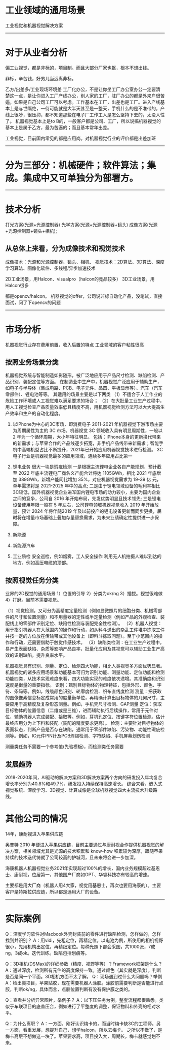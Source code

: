# 工业领域的通用场景
工业视觉和机器视觉解决方案

-------------------------------------
# 对于从业者分析

偏工业视觉，都是非标的，项目制。而且大部分厂家也抠，根本不想出钱。


非标，辛苦钱，好男儿当远离非标。

乙方/出差多/工业现场环境差
工厂化办公，不是让你坐工厂办公室办公一定要清楚这一点，是让你进入工厂产线办公，别人家的工厂，驻厂办公的都是外来户很苦逼，如果是自己公司工厂可以考虑。工作基本在工厂，出差也是工厂。进入产线基本上是与世隔绝，一待可能就是大半天甚至是一整天，手机什么的是不准带的，产线上很吵，很压抑，都不知道那些在电子厂工作工人是怎么坚持下去的，太没人性了。
机器视觉基本上是to B的，一般客户都是公司、工厂，所以说搞机器视觉的基本上是属于乙方，最为苦逼的；而且基本常年出差。

工业视觉，目前国内常见的都是应用岗。对机器视觉行业的评价都是出差加班


-------------------------------------
# 分为三部分：机械硬件；软件算法；集成。集成中又可单独分为部署方。

-------------------------------------
# 技术分析

打光方案(光源+光源控制器)
光学方案(光源+光源控制器+镜头)
成像方案(光源+光源控制器+镜头+相机);

## 从总体上来看，分为成像技术和视觉技术
成像技术：光源和光源控制器、镜头、相机、
视觉技术：2D算法、3D算法、深度学习算法、图像化软件、多线程/异步加速技术



2D工业场景，用Halcon、visualpro（halcon的竞品较多）
3D工业场景，用Halcon很多


都是opencv/halcon。
机器视觉的offer，公司说非标自动化产品，没笔试，直接面试，问了下opencv的问题


-------------------------------------
# 市场分析
机器视觉行业存在费用前置，收入后置的特点
工业领域的客户粘性很高

## 按照业务场景分类
机器视觉系统与智能制造如影随形，被广泛地应用于产品尺寸检测、缺陷检测、产品识别、装配定位等方面。
在制造业中生产中，机器视觉广泛应用于辅助生产，如电子与半导体（集成电路、PCB、电子元件、晶圆、平板显示等）、汽车（汽车零部件）、锂电池等等。
其适用的场景主要是以下两类
（1）不适合于人工作业的危险工作环境或人工视觉难以满足要求的场合；
（2）在大批量工业生产过程中，用人工视觉检查产品质量效率低且精度不高，用机器视觉检测方法可以大大提高生产效率和生产的自动化程度。

1. 以iPhone为中心的3C市场，即消费电子
2011-2021 年机器视觉下游市场主要为周期属性为主的 3C 市场。机器视觉 3C 领域收入具有明显周期性，一般以 2 年为一个循环周期，大小年特征明显。
包括：iPhone本身的更新换代带来的新需求；与苹果合作的产品线逐步拓宽，非手机产品线带来新需求；智能手机中高端机型占比不断提升，2021年已开始应用机器视觉技术进行检测。
3C电子行业是机器视觉最多的应用领域，连续多年应用占比第一

2. 锂电业务
很大一块是瑕疵检测
一是根据主流锂电企业各自产能规划，预计截至 2022 年底主流锂电厂商名义产能合计将达 1105GWh，相比 2021 年底增加 389GWh，新增产能同比增加 35%，对应机器视觉需求为 19-39 亿
元，单年需求将是 2021-2025 年中的高点;
二是由于锂电领域设备的毛利率相比 3C较低，国外机器视觉企业进军国内锂电市场的动力较小，主要为国内企业之间的竞争，公司自 2016 年开始布局，先发优势明显且技术领先;
三是锂电设备使用年限一般在 5 年左右，公司锂电领域机器视觉收入 2019 年开始放量，预计 2024 年将伴随2019 年及以前投产的锂电设备更新而同步更换，届时将在增量市场基础上叠加存量替换需求，为未来业绩确定性提供进一步保障。


3. 新能源

4. 新能源汽车


5. 工业质检
安全巡检，例如烟雾，工人安全操作
利用无人机拍摄人难以到达的地方，例如高压电缆的顶部。

## 按照视觉任务分类
业界的2D视觉的通用场景
1）位置的引导
2）分类为ok/ng
3）插拔。视觉很难做
4）打磨。目前不需要视觉。


（1）视觉检测，又可分为高精度定量检测（例如显微照片的细胞分类、机械零部件的尺寸和位置测量）和不用量器的定性或半定量检测（例如产品的外观检查、装配线上的零部件识别定位、缺陷性检测与装配完全性检测）。
（2）机器人视觉：用于指引机器人在大范围内的操作和行动，如从料斗送出的杂乱工件堆中拣取工件并按一定的方位放在传输带或其他设备上（即料斗拣取问题）。至于小范围内的操作和行动，还需要借助于触觉传感技术。
（3）缺陷类检测：在工业生产过程中，易产生表面缺陷、杂质等影响产品良率，批量化应用及其视觉可以辅助工业生产高效的识别缺陷，提升良率水平。


机器视觉具有识别、测量、定位、检测四大功能，相比人类视觉多方面优势显著。机器视觉的诸多应用场景和功能基本可归为识别功能、测量功能、定位功能和检测功能四类，从技术实现难度来看，四大功能实现的难度依次递增。其准确度和识别速度是衡量的重要指标。
识别：甄别目标物体的物理特征，包括外形、颜色、字符、条码等。例如，线缆颜色识别、轮廓度检测、织布直线度检测
测量：把获取的图像像素信息标定成常用的度量衡单位，再精确计算出目标物体的几何尺寸，主要应用于高精度及复杂形态测量。例如，手机壳尺寸检测、GAP测量
定位：获取目标物体的位置信息（二维或是三维），进而辅助执行后续操作，常用于元件对位、辅助机器人完成装配、拾取等。例如，耳机孔定位、按键字符位置检测。估计最终应用分为上下料和装配（装配的精度要求更高）。
检测：主要针对目标物体的表面状态，判断产品是否存在缺陷，通常用于零部件缺陷、污染物、功能性瑕疵检测等。例如，IC元件PIN针及PCB焊锡检测、字符缺陷、手机屏幕划伤检测

测量类任务不需要一个参考值(先验模板)，而检测类任务需要

## 发展趋势
2018-2020年间，AI驱动的解决方案和3D解决方案两个方向的研发投入年均复合增长率分别为40.8%和49.7%，研发投入持续保持高速增长。
综合来看，嵌入式视觉系统、深度学习、3D视觉、计算成像是全球机器视觉四大主流技术升级路线。



# 其他公司的情况
14年，康耐视进入苹果供应链

奥普特 2010 年便进入苹果供应链，目前主要通过与康耐视合作提供机器视觉的解决方案，相关领域尤其是光源的技术积累和 know-how 积累较为深厚，跟随苹果持续的技术迭代铸就了公司较高的护城河，且未来将会进一步加深。

海康机器人机器视觉业务2021年实现超过100%的增长，国内业务规模超过基恩士、康耐视，位居第一，其他国产厂商如OPT、华睿科技亦有较高的增速。


主要都是用大厂商（机器人用4大家，视觉用基恩士，再次也要用海康的）。主要客户是特斯拉供应链，所以都是选用大厂的设备。



-------------------------------------
# 实际案例
Q：深度学习软件对Macbook外壳封装前的零件进行缺陷检测，怎样做的，怎样找到并识别？
A：用vidi，先粗定位，再精定位。以电池为例，所使用的相机视野很小，先用机构出定位，再精细定位。每种光照下都会采图，共1000张，7成ng，3成ok。迭代训练。缺陷包括划痕等。

Q：3D相机(DSMax)的详细参数（精度、视野等等）？Framework框架是什么？
A：通过深度，检测所有元件的高度保持一致。通过颜色（其实就是深度），判断是否是同一个平面。3D相机方面不太了解。
Q：现场遇到过什么大问题吗？举例
A：检出类项目，苹果贴胶，现在需要机器人涂胶。涂胶前需要判断是否能进行点胶，判断ok/ng，具体而言，点胶位置判断有没有保护膜之类的。

Q：查看并分析异常图片，举例子？
A：以下压任务为例。整套流程都很熟悉。类似于车联项目的底盖压合，例如进行了平整度的调整，保证物料和外壳的相对水平。

Q：为什么离职？
A：一方面，刚好认识梅卡的，而当时梅卡缺3C的工程师。另一方面，看重发展，想提升自己，想学halcon，所以去梅卡。
之所以不做了，是梅卡高层不想做这一块了。苹果要求高，项目投入大，周期长，梅卡就感觉划不来。






